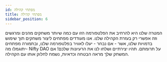 ```yaml
---
id: מפתחי קהילה
title: מפתחי קהילה
sidebar_position: 6
---
```


המטרה שלנו היא להרחיב את הפלטפורמה הזו עם כמה שיותר משחקים מהנים ומרגשים וזה אפשרי רק בעזרת הקהילה שלנו. אנו מעודדים מפתחים ליצור משחקים תוך שימוש בדמויות שלנו, אשר - אם נבחר - יעלו לאוויר בפלטפורמה שלנו, ובתמורה מפתחים יתוגמלו מה- Nifty DAO על תרומתם. תהיו יצירתיים ושלחו לנו את הרעיונות שלכם! אם המשחק שלך מראה הבטחה וכדאיות, נשמח לחלוק אותו עם הקהילה.
